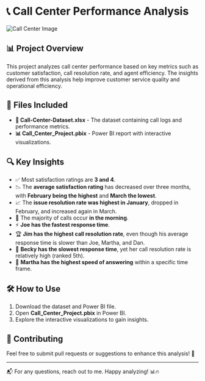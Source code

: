 # 📞 Call Center Performance Analysis

![Call Center Image](https://callcenterstudio.com/wp-content/uploads/2020/06/Basic-Contact-Center-Features-Every-Provider-Should-Have-1.jpg)

## 📊 Project Overview
This project analyzes call center performance based on key metrics such as customer satisfaction, call resolution rate, and agent efficiency. The insights derived from this analysis help improve customer service quality and operational efficiency.

## 📁 Files Included
- **📄 Call-Center-Dataset.xlsx** - The dataset containing call logs and performance metrics.
- **📊 Call_Center_Project.pbix** - Power BI report with interactive visualizations.

## 🔍 Key Insights
- ✅ Most satisfaction ratings are **3 and 4**.
- 📉 The **average satisfaction rating** has decreased over three months, with **February being the highest** and **March the lowest**.
- 📈 The **issue resolution rate was highest in January**, dropped in February, and increased again in March.
- 🌅 The majority of calls occur **in the morning**.
- ⚡ **Joe has the fastest response time**.
- 🏆 **Jim has the highest call resolution rate**, even though his average response time is slower than Joe, Martha, and Dan.
- 🐢 **Becky has the slowest response time**, yet her call resolution rate is relatively high (ranked 5th).
- 🚀 **Martha has the highest speed of answering** within a specific time frame.

## 🛠 How to Use
1. Download the dataset and Power BI file.
2. Open **Call_Center_Project.pbix** in Power BI.
3. Explore the interactive visualizations to gain insights.

## 📢 Contributing
Feel free to submit pull requests or suggestions to enhance this analysis! 🚀

---
📬 For any questions, reach out to me. Happy analyzing! 📊🔥

